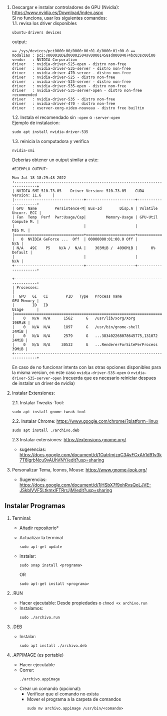 1. Descargar e instalar controladores de GPU (Nvidia): </br>
   https://www.nvidia.es/Download/index.aspx </br>
   Si no funciona, usar los siguientes comandos: </br>
   1.1. revisa los driver disponibles
   ```
   ubuntu-drivers devices
   ```
   output:
	```
	== /sys/devices/pci0000:00/0000:00:01.0/0000:01:00.0 ==
	modalias : pci:v000010DEd00002504sv00001458sd00004074bc03sc00i00
	vendor   : NVIDIA Corporation
	driver   : nvidia-driver-525-open - distro non-free
	driver   : nvidia-driver-535-server - distro non-free
	driver   : nvidia-driver-470-server - distro non-free
	driver   : nvidia-driver-525 - distro non-free
	driver   : nvidia-driver-525-server - distro non-free
	driver   : nvidia-driver-535-open - distro non-free
	driver   : nvidia-driver-535-server-open - distro non-free recommended
	driver   : nvidia-driver-535 - distro non-free
	driver   : nvidia-driver-470 - distro non-free
	driver   : xserver-xorg-video-nouveau - distro free builtin
	
	```
 	1.2. Instala el recomendado sin `-open` o `-server-open` </br>
	Ejemplo de instalacion:
	```
	sudo apt install nvidia-driver-535
	```
 	1.3. reinicia la computadora y verifica
	```
	nvidia-smi
	```
	Deberias obtener un output similar a este:
	```
	#EJEMPLO OUTPUT:
	
	Mon Jul 18 18:29:48 2022       
	+-----------------------------------------------------------------------------+
	| NVIDIA-SMI 510.73.05    Driver Version: 510.73.05    CUDA Version: 11.6     |
	|-------------------------------+----------------------+----------------------+
	| GPU  Name        Persistence-M| Bus-Id        Disp.A | Volatile Uncorr. ECC |
	| Fan  Temp  Perf  Pwr:Usage/Cap|         Memory-Usage | GPU-Util  Compute M. |
	|                               |                      |               MIG M. |
	|===============================+======================+======================|
	|   0  NVIDIA GeForce ...  Off  | 00000000:01:00.0 Off |                  N/A |
	| N/A   49C    P5    N/A /  N/A |    303MiB /  4096MiB |      0%      Default |
	|                               |                      |                  N/A |
	+-------------------------------+----------------------+----------------------+
									       
	+-----------------------------------------------------------------------------+
	| Processes:                                                                  |
	|  GPU   GI   CI        PID   Type   Process name                  GPU Memory |
	|        ID   ID                                                   Usage      |
	|=============================================================================|
	|    0   N/A  N/A      1562      G   /usr/lib/xorg/Xorg                198MiB |
	|    0   N/A  N/A      1897      G   /usr/bin/gnome-shell               34MiB |
	|    0   N/A  N/A      2579      G   ...383402268078645775,131072       24MiB |
	|    0   N/A  N/A     30532      G   ...RendererForSitePerProcess       39MiB |
	+-----------------------------------------------------------------------------+
	```
 	En caso de no funcionar intenta con las otras opciones disponibles para la misma version, en este caso `nvidia-driver-535-open` o `nvidia-driver-535-server-open`
	(recuerda que es necesario reiniciar despues de instalar un driver de nvidia)

3. Instalar Extensiones:
   
    2.1. Instalar Tweaks-Tool:  </br>
    ```
    sudo apt install gnome-tweak-tool
    ```
    2.2. Instalar Chrome:
    https://www.google.com/chrome/?platform=linux  </br>
    ```
    sudo apt install ./archivo.deb
    ```

    2.3 Instalar extensiones:
    https://extensions.gnome.org/ 

    - sugerencias: 
    https://docs.google.com/document/d/1OatrImjzqC34vFCxAh1d91v3k7T6lgrbNcu9vAUhVNY/edit?usp=sharing 

4. Personalizar Tema, Iconos, Mouse:
https://www.gnome-look.org/ 

    - Sugerencias:
    https://docs.google.com/document/d/1jHSbX7f9ohRvsQoLJVE-JSkblVVF5LtkmxlFTRrrJjM/edit?usp=sharing 

## Instalar Programas
1. Terminal:
    - Añadir repositorio*
    - Actualizar la terminal </br>
      ```
      sudo apt-get update
      ```

    - instalar: </br>
      ```
      sudo snap install <programa>
      ```
        OR </br>
      ```
      sudo apt-get install <programa>
      ```
2. .RUN

    - Hacer ejecutable: 
      Desde propiedades o `chmod +x archivo.run`
    - Instalamos:
      ```
      sudo ./archivo.run
      ```
3. .DEB

    - Instalar: </br>
      ```
      sudo apt install ./archivo.deb
      ```
4. .APPIMAGE (es portable)

    - Hacer ejecutable
    - Correr: </br>
      ```
      ./archivo.appimage
      ```
    - Crear un comando (opcional):
      * Verificar que el comando no exista
      * Mover el programa a la carpeta de comandos </br>
      	```
        sudo mv archivo.appimage /usr/bin/<comando>
       	```
	

